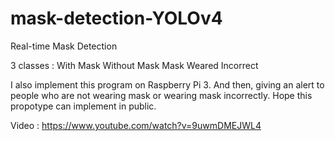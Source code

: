 # mask-detection-YOLOv4
Real-time Mask Detection  

3 classes : 
With Mask 
Without Mask 
Mask Weared Incorrect  

I also implement this program on Raspberry Pi 3. And then, giving an alert to people who are not wearing mask or wearing mask incorrectly. 
Hope this propotype can implement in public.

Video : https://www.youtube.com/watch?v=9uwmDMEJWL4
